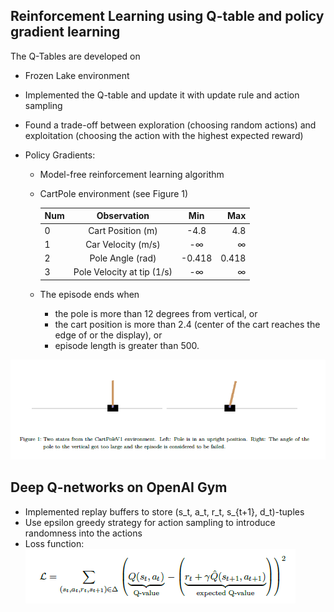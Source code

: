 ## Reinforcement Learning using Q-table and policy gradient learning

The Q-Tables are developed on

- Frozen Lake environment

- Implemented the Q-table and update it with update rule and action sampling

- Found a trade-off between exploration (choosing random actions) and exploitation (choosing the action with the highest expected reward)

- Policy Gradients: 

  - Model-free reinforcement learning algorithm

  - CartPole environment (see Figure 1)

    | Num  |        Observation         |  Min   |   Max |
    | ---- | :------------------------: | :----: | ----: |
    | 0    |     Cart Position (m)      |  -4.8  |   4.8 |
    | 1    |     Car Velocity (m/s)     |   -∞   |     ∞ |
    | 2    |      Pole Angle (rad)      | -0.418 | 0.418 |
    | 3    | Pole Velocity at tip (1/s) |   -∞   |     ∞ |

  - The episode ends when
      - the pole is more than 12 degrees from vertical, or
      - the cart position is more than 2.4 (center of the cart reaches the edge of or the display), or
      - episode length is greater than 500.

![Output sample](https://github.com/SiHaoShen/Reinforcement_Learning/blob/master/figure/Figure_1.PNG)

## Deep Q-networks on OpenAI Gym

- Implemented replay buffers to store (s_t, a_t, r_t, s_{t+1}, d_t)-tuples
- Use epsilon greedy strategy for action sampling to introduce randomness into the actions
- Loss function: ![Output sample](https://github.com/SiHaoShen/Reinforcement_Learning/blob/master/figure/Figure_2.PNG)
